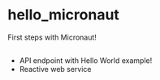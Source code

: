 # hello_micronaut
First steps with Micronaut! 

##
  - API endpoint with Hello World example!
  - Reactive web service
